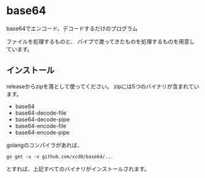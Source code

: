 # base64

base64でエンコード、デコードするだけのプログラム

ファイルを処理するものと、
パイプで渡ってきたものを処理するものを用意しています。

## インストール

releaseからzipを落として使ってください。
zipには5つのバイナリが含まれています。
* base64
* base64-decode-file
* base64-decode-pipe
* base64-encode-file
* base64-encode-pipe

golangのコンパイラがあれば、

	go get -u -v github.com/xcd0/base64/...

とすれば、上記すべてのバイナリがインストールされます。


